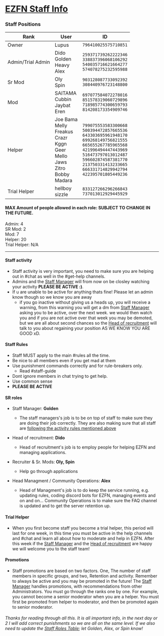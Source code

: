 # [EZFN Staff Info](https://ezfn.dev)
### Staff Positions
| Rank  | User | ID |
| ------------- | ------------- | ------------- |
| Owner | Lupus | `796410025575710851` |
| Admin/Trial Admin | Dido<br>Golden<br>Heavy<br>Alex | `259371739262222346`<br>`338837396068106292`<br>`540035716621664277`<br>`574078275232595988` |
| Sr Mod | Oly<br>Spin | `903128087733092392`<br>`308440976723148800` |
| Mod | SAITAMA<br>Cubbin<br>Jaybat<br>Eren | `697077584072278016`<br>`851578319060729896`<br>`718985774300659793`<br>`814208173354909746` |
| Helper | Joe Bama<br>Melly<br>Freakus<br>Crazr<br>Kggn<br>Geer<br>Mello<br>Jaws<br>Zitro<br>Bobby<br>Madara | `799075553583300668`<br>`500394472857665536`<br>`643303695961948170`<br>`699268149756821555`<br>`665655267785965568`<br>`421996494447443969`<br>`516473797013012487`<br>`596602874587381770`<br>`213750331413233665`<br>`666331714829942794`<br>`422395701805449236` |
| Trial Helper | hellboy<br>sizzle | `833127266296266843`<br>`737013012929445929` |

#### MAX Amount of people allowed in each role: **SUBJECT TO CHANGE IN THE FUTURE.**
 Admin: 4<br>
 SR Mod: 2<br>
 Mod: 7<br>
 Helper: 20<br>
 Trial Helper: N/A<br>
 
 ---

#### Staff activity 
 - Staff activity is very important, you need to make sure you are helping out in #chat as well in the #get-help channels.
 - Admins and the [Staff Manager](https://github.com/Alex-mar124/EZFN-Staff-Info#sr-roles) will from now on be closley watching your activity **PLEASE BE ACTIVE :)**.
 - If u are unable to be active for anything thats fine! Please let an admin know though so we know you are away
    - if you go inactive without giving us a heads up, you will receive a warning, from this warning you will get a dm from [Staff Manager](https://github.com/Alex-mar124/EZFN-Staff-Info#sr-roles) asking you to be active, over the next week. we would then watch you and if you are not active over that week you may be demoted, but we are all about second chances so the [Head of recruitment](https://github.com/Alex-mar124/EZFN-Staff-Info#sr-roles) will talk to you about regaining your position AS WE KNOW YOU ARE GOOD xD.

#### Staff Rules
- Staff MUST apply to the main #rules all the time. 
- Be nice to all members even if you get mad at them
- Use punishment commands correctly and for rule-breakers only.
  - Read #staff-guide
- Dont ignore members in chat trying to get help. 
- Use common sense 
- **PLEASE BE ACTIVE**


#### SR roles 
- Staff Manager: **Golden**

  - The staff managers's job is to be on top of staff to make sure they are doing their job correctly. They are also making sure that all staff are [following the activity rules mentioned above](https://github.com/Alex-mar124/EZFN-Staff-Info#staff-activity) 

- Head of recruitment: **Dido**
  - Head of recruitment's job is to employ people for helping EZFN and managing applications.

- Recruiter & Sr. Mods: **Oly, Spin**
  - Help go through applications 

- Head Managment / Community Operations: **Alex** 
  - Head of Managment's job is to do keep the service running, e.g. updating rules, coding discord bots for EZFN, managing events and on and on... Community Operations is to make sure the FAQ channel is updated and to get the server retention up. 
  
#### Trial Helper  
 - When you first become staff you become a trial helper, this period will last for one week, in this time you must be active in the help channels and #chat and learn all about how to moderate and help in EZFN. After this week if the [Staff Manager](https://github.com/Alex-mar124/EZFN-Staff-Info#sr-roles) and the [Head of recruitment](https://github.com/Alex-mar124/EZFN-Staff-Info#sr-roles) are happy we will welcome you to the staff team!

#### Promotions
 - Staff promotions are based on two factors. One, The number of staff members in specific groups, and two, Retention and activity. Remember to always be active and you may be promoted in the future! The [Staff Manager](https://github.com/Alex-mar124/EZFN-Staff-Info#sr-roles) handles promotions, with recommendations from other Administrators. You must go through the ranks one by one. For example, you cannot become a senior moderator when you are a helper. You must first be promoted from helper to moderator, and then be promoted again to senior moderator.

###### Thanks for reading through all this. It is all important info, in the next day or 2 I will add correct punishments so we are all on the same level. If we also need to update the [Staff Roles Table](https://github.com/Alex-mar124/EZFN-Staff-Info#staff-positions); let Golden, Alex, or Spin know!
